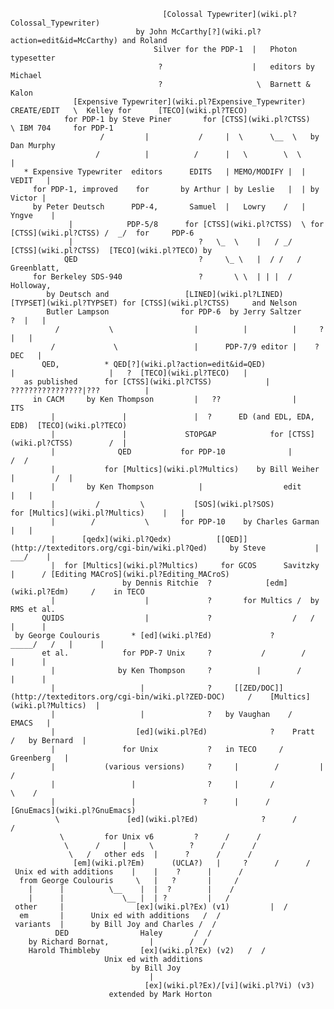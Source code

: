 
                                      [Colossal Typewriter](wiki.pl?Colossal_Typewriter)
                                by John McCarthy[?](wiki.pl?action=edit&id=McCarthy) and Roland
                                    Silver for the PDP-1  |   Photon typesetter  
                                     ?                    |   editors by Michael
                                     ?                     \  Barnett & Kalon      
                  [Expensive Typewriter](wiki.pl?Expensive_Typewriter)        CREATE/EDIT   \  Kelley for      [TECO](wiki.pl?TECO)
                for PDP-1 by Steve Piner       for [CTSS](wiki.pl?CTSS)      \ IBM 704     for PDP-1
                        /         |           /     |  \      \__  \   by Dan Murphy
                       /          |          /      |   \        \  \            |
       * Expensive Typewriter  editors      EDITS   | MEMO/MODIFY |  |   VEDIT   |
         for PDP-1, improved    for       by Arthur | by Leslie   |  | by Victor |
         by Peter Deutsch      PDP-4,       Samuel  |   Lowry    /   |  Yngve    |
                 |            PDP-5/8      for [CTSS](wiki.pl?CTSS)  \ for [CTSS](wiki.pl?CTSS) /  _/  for     PDP-6
                 |                            ?   \_  \    |   / _/   [CTSS](wiki.pl?CTSS)  [TECO](wiki.pl?TECO) by
                QED                           ?     \_ \   |  / /   /    Greenblatt,
         for Berkeley SDS-940                 ?       \ \  | | |  /       Holloway,
            by Deutsch and                 [LINED](wiki.pl?LINED)    [TYPSET](wiki.pl?TYPSET) for [CTSS](wiki.pl?CTSS)     and Nelson
            Butler Lampson                for PDP-6  by Jerry Saltzer     ?  |   |
              /           \                  |          |          |     ?   |   |
             /             \                 |      PDP-7/9 editor |    ?  DEC   |
           QED,          * QED[?](wiki.pl?action=edit&id=QED)              |                     |   ?  [TECO](wiki.pl?TECO)   |
       as published      for [CTSS](wiki.pl?CTSS)            |     ????????????????|???          |
         in CACM     by Ken Thompson         |   ??                |            ITS
             |               |               |  ?      ED (and EDL, EDA, EDB)  [TECO](wiki.pl?TECO)
             |               |             STOPGAP            for [CTSS](wiki.pl?CTSS)        /  |
             |              QED           for PDP-10              |          /  /
             |           for [Multics](wiki.pl?Multics)    by Bill Weiher            |         /  |
             |       by Ken Thompson          |                  edit      |   |
             |         /         \           [SOS](wiki.pl?SOS)            for [Multics](wiki.pl?Multics)    |   |
             |        /           \       for PDP-10    by Charles Garman  |   |
             |      [qedx](wiki.pl?Qedx)          [[QED]](http://texteditors.org/cgi-bin/wiki.pl?Qed)     by Steve           |       ___/    |
             |  for [Multics](wiki.pl?Multics)     for GCOS      Savitzky         |      / [Editing MACroS](wiki.pl?Editing_MACroS)         
                             by Dennis Ritchie  ?            [edm](wiki.pl?Edm)     /    in TECO
             |                    |             ?       for Multics /  by RMS et al.
           QUIDS                  |             ?                  /   /  |      |
     by George Coulouris       * [ed](wiki.pl?Ed)             ?            _____/   /   |      |
           et al.            for PDP-7 Unix     ?           /        /    |      |
             |              by Ken Thompson     ?          |        /     |      |
             |                   |              ?     [[ZED/DOC]](http://texteditors.org/cgi-bin/wiki.pl?ZED-DOC)     /    [Multics](wiki.pl?Multics)  |
             |                   |              ?   by Vaughan    /      EMACS   |
             |                  [ed](wiki.pl?Ed)              ?    Pratt       /   by Bernard  |
             |               for Unix           ?   in TECO     /    Greenberg   |
             |           (various versions)     ?     |        /         |      /
             |                 |                ?     |       /           \    /
             |                 |               ?      |      /          [GnuEmacs](wiki.pl?GnuEmacs)
              \               [ed](wiki.pl?Ed)              ?      /      /
               \         for Unix v6         ?      /      /
                \      /     |     \        ?      /      /
                 \   /   other eds  |      ?      /      /
                  [em](wiki.pl?Em)      (UCLA?)   |     ?      /      /
     Unix ed with additions    |    |    ?      |      /
      from George Coulouris     \   |   ?       |     /
        |      |          \__    |  |  ?        |    /
        |      |             \__ |  | ?         |   /
     other     |                [ex](wiki.pl?Ex) (v1)         |  /
      em       |      Unix ed with additions   /  /
     variants  |      by Bill Joy and Charles /  /
              DED                Haley       /  /
        by Richard Bornat,         |        /  /
        Harold Thimbleby         [ex](wiki.pl?Ex) (v2)   /  /
                         Unix ed with additions
                               by Bill Joy
                                   |
                                  [ex](wiki.pl?Ex)/[vi](wiki.pl?Vi) (v3)
                          extended by Mark Horton 
    


